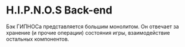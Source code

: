 # H.I.P.N.O.S Back-end

Бэк ГИПНОСа представляется большим монолитом. Он отвечает за хранение (и прочие операции) состояния игры,
взаимодействие остальных компонентов.
